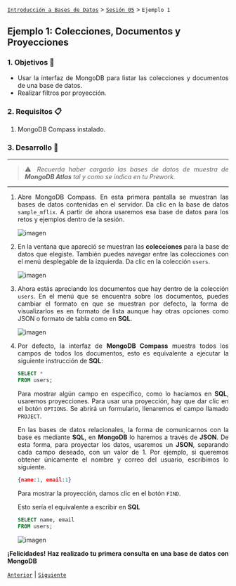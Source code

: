 [`Introducción a Bases de Datos`](../../README.md) > [`Sesión 05`](../Readme.md) > `Ejemplo 1`

## Ejemplo 1: Colecciones, Documentos y Proyecciones

<div style="text-align: justify;">

### 1. Objetivos :dart:

- Usar la interfaz de MongoDB para listar las colecciones y documentos de una base de datos.
- Realizar filtros por proyección.

### 2. Requisitos :clipboard:

1. MongoDB Compass instalado.

### 3. Desarrollo :rocket:

---

> :warning: *Recuerda haber cargado las bases de datos de muestra de __MongoDB Atlas__ tal y como se indica en tu Prework.*

---

1. Abre MongoDB Compass. En esta primera pantalla se muestran las bases de datos contenidas en el servidor. Da clic en la base de datos `sample_mflix`. A partir de ahora usaremos esa base de datos para los retos y ejemplos dentro de la sesión.

   ![imagen](imagenes/s4e21.png)

2. En la ventana que apareció se muestran las **colecciones** para la base de datos que elegiste. También puedes navegar entre las colecciones con el menú desplegable de la izquierda. Da clic en la colección `users`.
   
   ![imagen](imagenes/s4e22.png)

3. Ahora estás apreciando los documentos que hay dentro de la colección `users`. En el menú que se encuentra sobre los documentos, puedes cambiar el formato en que se muestran por defecto, la forma de visualizarlos es en formato de lista aunque hay otras opciones como JSON o formato de tabla como en __SQL__.

   ![imagen](imagenes/s4e23.png)
   
4. Por defecto, la interfaz de __MongoDB Compass__ muestra todos los campos de todos los documentos, esto es equivalente a ejecutar la siguiente instrucción de __SQL__:

   ```sql
   SELECT *
   FROM users;
   ```
   
   Para mostrar algún campo en específico, como lo hacíamos en __SQL__, usaremos proyecciones. Para usar una proyección, hay que dar clic en el botón `OPTIONS`. Se abrirá un formulario, llenaremos el campo llamado `PROJECT`. 
   
   En las bases de datos relacionales, la forma de comunicarnos con la base es mediante __SQL__, en __MongoDB__ lo haremos a través de __JSON__. De esta forma, para proyectar los datos, usaremos un __JSON__, separando cada campo deseado, con un valor de 1. Por ejemplo, si queremos obtener únicamente el nombre y correo del usuario, escribimos lo siguiente.
   
   ```json
   {name:1, email:1}
   ```
   
   Para mostrar la proyección, damos clic en el botón `FIND`.

   Esto sería el equivalente a escribir en __SQL__
   
    ```sql
   SELECT name, email
   FROM users;
   ```
   
   ![imagen](imagenes/s4e24.png)

**¡Felicidades! Haz realizado tu primera consulta en una base de datos con MongoDB**

[`Anterior`](../Readme.md) | [`Siguiente`](../Reto-01/Readme.md)

</div>
